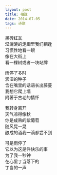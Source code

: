 ```yaml
---
layout: post
title: 相逢
date: 2014-07-05
tags: 诗歌
---
```

黑砖红瓦  
湿漉漉的走廊里我们相逢  
习惯性地看一眼  
像在大街上  
看一棵树或者一块站牌  

雨停了多时  
洇湿的种子  
含在嘴里的话语长出藤蔓  
我想它爬上墙  
附著于古老的情怀  

我转身离开  
天气凉得像秋  
你是成熟的紫葡萄  
随风晃一晃  
酿成的酒我一滴都尝不到  

可是雨停了  
它以为这是件快乐的事  
为了我一秒钟  
在心里丁当落下的  
丁当的一声  